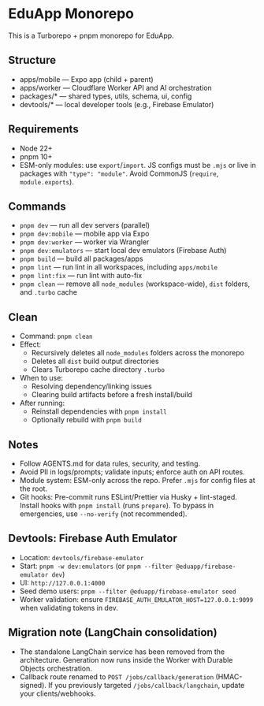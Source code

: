 # EduApp Monorepo

This is a Turborepo + pnpm monorepo for EduApp.

## Structure

- apps/mobile — Expo app (child + parent)
- apps/worker — Cloudflare Worker API and AI orchestration
- packages/\* — shared types, utils, schema, ui, config
- devtools/\* — local developer tools (e.g., Firebase Emulator)

## Requirements

- Node 22+
- pnpm 10+
- ESM-only modules: use `export`/`import`. JS configs must be `.mjs` or live in packages with `"type": "module"`. Avoid CommonJS (`require`, `module.exports`).

## Commands

- `pnpm dev` — run all dev servers (parallel)
- `pnpm dev:mobile` — mobile app via Expo
- `pnpm dev:worker` — worker via Wrangler
- `pnpm dev:emulators` — start local dev emulators (Firebase Auth)
- `pnpm build` — build all packages/apps
- `pnpm lint` — run lint in all workspaces, including `apps/mobile`
- `pnpm lint:fix` — run lint with auto-fix
- `pnpm clean` — remove all `node_modules` (workspace-wide), `dist` folders, and `.turbo` cache

## Clean

- Command: `pnpm clean`
- Effect:
  - Recursively deletes all `node_modules` folders across the monorepo
  - Deletes all `dist` build output directories
  - Clears Turborepo cache directory `.turbo`
- When to use:
  - Resolving dependency/linking issues
  - Clearing build artifacts before a fresh install/build
- After running:
  - Reinstall dependencies with `pnpm install`
  - Optionally rebuild with `pnpm build`

## Notes

- Follow AGENTS.md for data rules, security, and testing.
- Avoid PII in logs/prompts; validate inputs; enforce auth on API routes.
- Module system: ESM-only across the repo. Prefer `.mjs` for config files at the root.
- Git hooks: Pre-commit runs ESLint/Prettier via Husky + lint-staged. Install hooks with `pnpm install` (runs `prepare`). To bypass in emergencies, use `--no-verify` (not recommended).

## Devtools: Firebase Auth Emulator

- Location: `devtools/firebase-emulator`
- Start: `pnpm -w dev:emulators` (or `pnpm --filter @eduapp/firebase-emulator dev`)
- UI: `http://127.0.0.1:4000`
- Seed demo users: `pnpm --filter @eduapp/firebase-emulator seed`
- Worker validation: ensure `FIREBASE_AUTH_EMULATOR_HOST=127.0.0.1:9099` when validating tokens in dev.

## Migration note (LangChain consolidation)

- The standalone LangChain service has been removed from the architecture. Generation now runs inside the Worker with Durable Objects orchestration.
- Callback route renamed to `POST /jobs/callback/generation` (HMAC-signed). If you previously targeted `/jobs/callback/langchain`, update your clients/webhooks.
